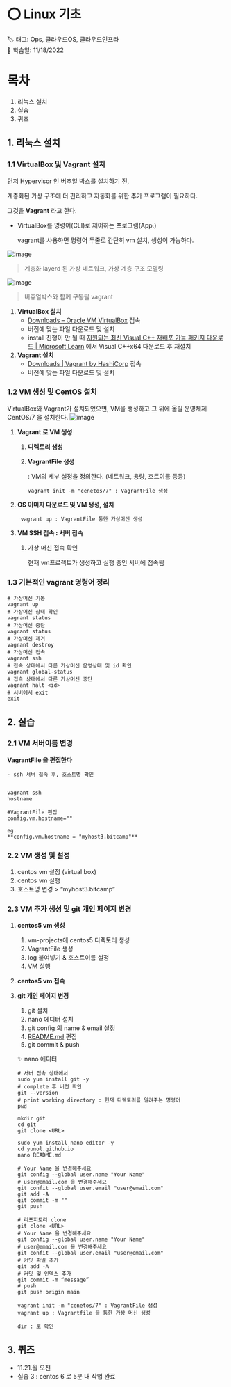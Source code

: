 # ⭕ Linux 기초

🏷 태그: Ops, 클라우드OS, 클라우드인프라  
📆 학습일: 11/18/2022

# 목차
1. 리눅스 설치
2. 실습
3. 퀴즈

## 1. 리눅스 설치


### 1.1 VirtualBox 및 Vagrant 설치

먼저 Hypervisor 인 버추얼 박스를 설치하기 전,

계층화된 가상 구조에 더 편리하고 자동화를 위한 추가 프로그램이 필요하다.

그것을 **Vagrant** 라고 한다.

- VirtualBox를 명령어(CLI)로 제어하는 프로그램(App.)
    
    vagrant를 사용하면 명령어 두줄로 간단히 vm 설치, 생성이 가능하다.
    

![image](https://user-images.githubusercontent.com/118426836/202899206-99b91874-59c9-4d01-9eeb-7b5bd15fa2bb.png)
> 계층화 layerd 된 가상 네트워크, 가상 계층 구조 모델링  

![image](https://user-images.githubusercontent.com/118426836/202899245-545f53f1-dd04-4890-a16f-923c70af2f78.png)
> 버츄얼박스와 함께 구동될 vagrant

1. **VirtualBox 설치**
    - [Downloads – Oracle VM VirtualBox](https://www.virtualbox.org/wiki/Downloads) 접속
    - 버전에 맞는 파일 다운로드 및 설치
    - install 진행이 안 될 때 [지원되는 최신 Visual C++ 재배포 가능 패키지 다운로드 | Microsoft Learn](https://answers.microsoft.com/en-us/windows/forum/all/microsoft-visual-c-redistributable-2019-x64/a2af45bb-85ce-4ab0-8318-e7be90b17725) 에서 Visual C++x64 다운로드 후 재설치
2. **Vagrant 설치**
    - [Downloads | Vagrant by HashiCorp](https://www.vagrantup.com/downloads) 접속
    - 버전에 맞는 파일 다운로드 및 설치

### 1.2 VM 생성 및 CentOS 설치

VirtualBox와 Vagrant가 설치되었으면, VM을 생성하고 그 위에 올릴 운영체제 CentOS/7 을 설치한다.
![image](https://user-images.githubusercontent.com/118426836/202899304-0addd199-ca46-49d3-b4cd-6d6f707742e1.png)

1. **Vagrant 로 VM 생성**
    1. **디렉토리 생성**
    2. **VagrantFile 생성**
        
        : VM의 세부 설정을 정의한다. (네트워크, 용량, 호트이름 등등) 
        
        ```
        vagrant init -m "cenetos/7" : VagrantFile 생성
        ```
        
2. **OS 이미지 다운로드 및 VM 생성, 설치**

        
        vagrant up : VagrantFile 통한 가상머신 생성
        

1. **VM SSH 접속 : 서버 접속**
    1. 가상 머신 접속 확인
        
        현재 vm프로젝트가 생성하고 실행 중인 서버에 접속됨
        

### 1.3 기본적인 vagrant 명령어 정리

    
    # 가상머신 기동
    vagrant up
    # 가상머신 상태 확인
    vagrant status
    # 가상머신 중단
    vagrant status
    # 가상머신 제거
    vagrant destroy
    # 가상머신 접속
    vagrant ssh
    # 접속 상태에서 다른 가상머신 운영상태 및 id 확인
    vagrant global-status
    # 접속 상태에서 다른 가상머신 중단
    vagrant halt <id>
    # 서버에서 exit
    exit
    

## 2. 실습


### 2.1 VM 서버이름 변경

**VagrantFile 을 편집한다**

    - ssh 서버 접속 후, 호스트명 확인

    
    vagrant ssh
    hostname

    #VagrantFile 편집
    config.vm.hostname=""

    eg.
    **config.vm.hostname = "myhost3.bitcamp"** 
   

### 2.2 VM 생성 및 설정

1. centos vm 설정 (virtual box)
2. centos vm 실행
3. 호스트명 변경 > “myhost3.bitcamp”

### 2.3 VM 추가 생성 및 git 개인 페이지 변경

1. **centos5 vm 생성**
    1. vm-projects에 centos5 디렉토리 생성
    2. VagrantFile 생성
    3. log 붙여넣기 & 호스트이름 설정
    4. VM 실행
2. **centos5 vm 접속**
3. **git 개인 페이지 변경**
    1. git 설치
    2. nano 에디터 설치
    3. git config 의 name & email 설정
    4. [README.md](http://README.md) 편집
    5. git commit & push
    
    ✨ nano 에디터
    
    ```
    # 서버 접속 상태에서
    sudo yum install git -y
    # complete 후 버전 확인
    git --version
    # print working directory : 현재 디렉토리를 알려주는 명령어
    pwd
    
    mkdir git
    cd git
    git clone <URL>
    
    sudo yum install nano editor -y
    cd yunol.github.io
    nano README.md
    
    # Your Name 을 변경해주세요
    git config --global user.name "Your Name"
    # user@email.com 을 변경해주세요
    git confit --global user.email "user@email.com"
    git add -A
    git commit -m ""
    git push
    ```
    

    ```
    # 리포지토리 clone  
    git clone <URL>
    # Your Name 을 변경해주세요
    git config --global user.name "Your Name"
    # user@email.com 을 변경해주세요
    git confit --global user.email "user@email.com"
    # 커밋 파일 추가
    git add -A
    # 커밋 및 인덱스 추가
    git commit -m “message”
    # push
    git push origin main

    vagrant init -m "cenetos/7" : VagrantFile 생성
    vagrant up : Vagrantfile 을 통한 가상 머신 생성

    dir : 로 확인

## 3. 퀴즈 

- 11.21.월 오전
- 실습 3 : centos 6 로  5분 내 작업 완료
